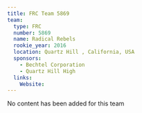 ```yaml
---
title: FRC Team 5869
team:
  type: FRC
  number: 5869
  name: Radical Rebels
  rookie_year: 2016
  location: Quartz Hill , California, USA
  sponsors:
    - Bechtel Corporation
    - Quartz Hill High
  links:
    Website: 
---
```

No content has been added for this team